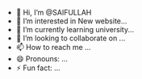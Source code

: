 - 👋 Hi, I’m @SAIFULLAH
- 👀 I’m interested in New website...
- 🌱 I’m currently learning university...
- 💞️ I’m looking to collaborate on ...
- 📫 How to reach me ...
- 😄 Pronouns: ...
- ⚡ Fun fact: ...

<!---
SaifJonny786/SaifJonny786 is a ✨ special ✨ repository because its `README.md` (this file) appears on your GitHub profile.
You can click the Preview link to take a look at your changes.
--->
